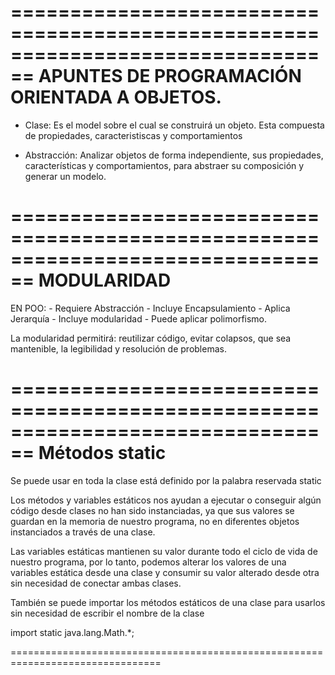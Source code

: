 ================================================================================
APUNTES DE PROGRAMACIÓN ORIENTADA A OBJETOS.
================================================================================

- Clase: Es el model sobre el cual se construirá un objeto. Esta compuesta de propiedades, caracteristiscas y comportamientos

- Abstracción: Analizar objetos de forma independiente, sus propiedades, características y comportamientos, para abstraer su composición y generar un modelo.

================================================================================
MODULARIDAD
================================================================================
EN POO:
    - Requiere Abstracción
    - Incluye Encapsulamiento
    - Aplica Jerarquía
    - Incluye modularidad
    - Puede aplicar polimorfismo.

La modularidad permitirá: reutilizar código, evitar colapsos, que sea mantenible, la legibilidad y resolución de problemas.

================================================================================
Métodos static
================================================================================
Se puede usar en toda la clase
está definido por la palabra reservada static

Los métodos y variables estáticos nos ayudan a ejecutar o conseguir algún código desde clases no han sido instanciadas, ya que sus valores se guardan en la memoria de nuestro programa, no en diferentes objetos instanciados a través de una clase.

Las variables estáticas mantienen su valor durante todo el ciclo de vida de nuestro programa, por lo tanto, podemos alterar los valores de una variables estática desde una clase y consumir su valor alterado desde otra sin necesidad de conectar ambas clases.

También se puede importar los métodos estáticos de una clase para usarlos sin necesidad de escribir el nombre de la clase

import static java.lang.Math.*;

================================================================================



